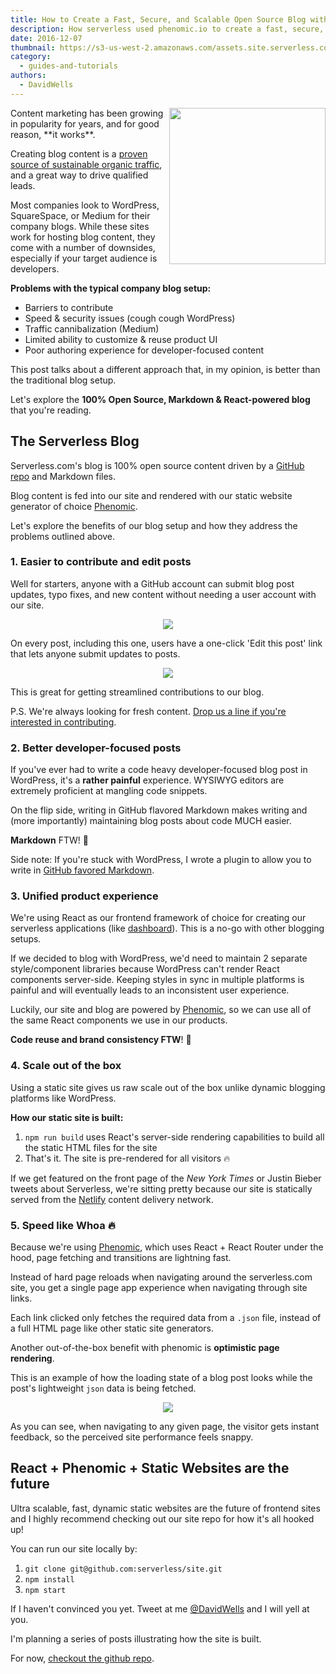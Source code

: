 ```yaml
---
title: How to Create a Fast, Secure, and Scalable Open Source Blog with React + Markdown
description: How serverless used phenomic.io to create a fast, secure, and scalable open source blog powered by React & Markdown
date: 2016-12-07
thumbnail: https://s3-us-west-2.amazonaws.com/assets.site.serverless.com/blog/blogging-thumb.jpg
category:
  - guides-and-tutorials
authors:
  - DavidWells
---
```


<img align="right" width="250" src="https://s3-us-west-2.amazonaws.com/assets.site.serverless.com/blog/blogging.jpg">
Content marketing has been growing in popularity for years, and for good reason, **it works**.

Creating blog content is a [proven source of sustainable organic traffic](https://research.hubspot.com/reports/compounding-blog-posts-what-they-are-and-why-they-matter), and a great way to drive qualified leads.

Most companies look to WordPress, SquareSpace, or Medium for their company blogs. While these sites work for hosting blog content, they come with a number of downsides, especially if your target audience is developers.

**Problems with the typical company blog setup:**

- Barriers to contribute
- Speed & security issues (cough cough WordPress)
- Traffic cannibalization (Medium)
- Limited ability to customize & reuse product UI
- Poor authoring experience for developer-focused content

This post talks about a different approach that, in my opinion, is better than the traditional blog setup.

Let's explore the **100% Open Source, Markdown & React-powered blog** that you're reading.

## The Serverless Blog

Serverless.com's blog is 100% open source content driven by a [GitHub repo](https://github.com/serverless/blog) and Markdown files.

Blog content is fed into our site and rendered with our static website generator of choice [Phenomic](http://phenomic.io).

Let's explore the benefits of our blog setup and how they address the problems outlined above.

### 1. Easier to contribute and edit posts

Well for starters, anyone with a GitHub account can submit blog post updates, typo fixes, and new content without needing a user account with our site.

<p align="center">
  <img src="https://s3-us-west-2.amazonaws.com/assets.site.serverless.com/blog/edit-this-post.jpg">
</p>

On every post, including this one, users have a one-click 'Edit this post' link that lets anyone submit updates to posts.

<p align="center">
  <img src="https://s3-us-west-2.amazonaws.com/assets.site.serverless.com/blog/edit-github-view.jpg">
</p>

This is great for getting streamlined contributions to our blog.

P.S. We're always looking for fresh content. [Drop us a line if you're interested in contributing](https://serverless.com/blog/contribute/).

### 2. Better developer-focused posts

If you've ever had to write a code heavy developer-focused blog post in WordPress, it's a **rather painful** experience. WYSIWYG editors are extremely proficient at mangling code snippets.

On the flip side, writing in GitHub flavored Markdown makes writing and (more importantly) maintaining blog posts about code MUCH easier.

**Markdown** FTW! 🎉

Side note: If you're stuck with WordPress, I wrote a plugin to allow you to write in [GitHub favored Markdown](http://davidwells.io/easy-markdown/).

### 3. Unified product experience

We're using React as our frontend framework of choice for creating our serverless applications (like [dashboard](http://github.com/serverless/dashboard)). This is a no-go with other blogging setups.

If we decided to blog with WordPress, we'd need to maintain 2 separate style/component libraries because WordPress can't render React components server-side. Keeping styles in sync in multiple platforms is painful and will eventually leads to an inconsistent user experience.

Luckily, our site and blog are powered by [Phenomic](http://phenomic.io), so we can use all of the same React components we use in our products.

**Code reuse and brand consistency FTW**! 🎉

### 4. Scale out of the box

Using a static site gives us raw scale out of the box unlike dynamic blogging platforms like WordPress.

**How our static site is built:**

1. `npm run build` uses React's server-side rendering capabilities to build all the static HTML files for the site
2. That's it. The site is pre-rendered for all visitors 🔥

If we get featured on the front page of the *New York Times* or Justin Bieber tweets about Serverless, we're sitting pretty because our site is statically served from the [Netlify](https://www.netlify.com/) content delivery network.

### 5. Speed like Whoa 🔥

Because we're using [Phenomic](https://github.com/MoOx/phenomic), which uses React + React Router under the hood, page fetching and transitions are lightning fast.

Instead of hard page reloads when navigating around the serverless.com site, you get a single page app experience when navigating through site links.

Each link clicked only fetches the required data from a `.json` file, instead of a full HTML page like other static site generators.

Another out-of-the-box benefit with phenomic is **optimistic page rendering**.

This is an example of how the loading state of a blog post looks while the post's lightweight `json` data is being fetched.

<p align="center">
  <img src="https://cloud.githubusercontent.com/assets/532272/19630866/9793f07a-9947-11e6-919a-ba2d81ebcf68.gif"/>
</p>

As you can see, when navigating to any given page, the visitor gets instant feedback, so the perceived site performance feels snappy.

## React + Phenomic + Static Websites are the future

Ultra scalable, fast, dynamic static websites are the future of frontend sites and I highly recommend checking out our site repo for how it's all hooked up!

You can run our site locally by:

1. `git clone git@github.com:serverless/site.git`
2. `npm install`
3. `npm start`

If I haven't convinced you yet. Tweet at me [@DavidWells](http://twitter.com/davidwells) and I will yell at you.

I'm planning a series of posts illustrating how the site is built.

For now, [checkout the github repo](https://github.com/serverless/site).
